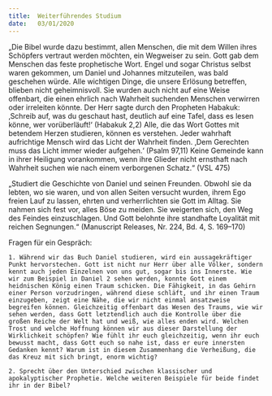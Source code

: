 ```yaml
---
title:  Weiterführendes Studium
date:   03/01/2020
---
```


„Die Bibel wurde dazu bestimmt, allen Menschen, die mit dem Willen ihres Schöpfers vertraut werden möchten, ein Wegweiser zu sein. Gott gab dem Menschen das feste prophetische Wort. Engel und sogar Christus selbst waren gekommen, um Daniel und Johannes mitzuteilen, was bald geschehen würde. Alle wichtigen Dinge, die unsere Erlösung betreffen, blieben nicht ­geheimnisvoll. Sie wurden auch nicht auf eine Weise offenbart, die einen ehrlich nach Wahrheit suchenden Menschen verwirren oder irreleiten könnte. Der Herr sagte durch den Propheten Habakuk: ‚Schreib auf, was du geschaut hast, deutlich auf eine Tafel, dass es lesen könne, wer vorüberläuft!‘ (Habakuk 2,2) Alle, die das Wort Gottes mit betendem Herzen studieren, können es verstehen. Jeder wahrhaft aufrichtige Mensch wird das Licht der Wahrheit finden. ‚Dem Gerechten muss das Licht immer wieder aufgehen.‘ (Psalm 97,11) Keine Gemeinde kann in ihrer Heiligung vorankommen, wenn ihre Glieder nicht ernsthaft nach Wahrheit suchen wie nach einem verborgenen Schatz.“ (VSL 475)

„Studiert die Geschichte von Daniel und seinen Freunden. Obwohl sie da lebten, wo sie waren, und von allen Seiten versucht wurden, ihrem Ego freien Lauf zu lassen, ehrten und verherrlichten sie Gott im Alltag. Sie nahmen sich fest vor, alles Böse zu meiden. Sie weigerten sich, den Weg des Feindes einzuschlagen. Und Gott belohnte ihre standhafte Loyalität mit reichen Segnungen.“ (Manuscript Releases, Nr. 224, Bd. 4, S. 169–170)

Fragen für ein Gespräch:

`1. Während wir das Buch Daniel studieren, wird ein aussagekräftiger Punkt hervorstechen. Gott ist nicht nur Herr über alle Völker, sondern kennt auch jeden Einzelnen von uns gut, sogar bis ins Innerste. Wie wir zum Beispiel in Daniel 2 sehen werden, konnte Gott einem heidnischen König einen Traum schicken. Die Fähigkeit, in das Gehirn einer Person vorzudringen, während diese schläft, und ihr einen Traum einzugeben, zeigt eine Nähe, die wir nicht einmal ansatzweise begreifen können. Gleichzeitig offenbart das Wesen des Traums, wie wir sehen werden, dass Gott letztendlich auch die Kontrolle über die großen Reiche der Welt hat und weiß, wie alles enden wird. Welchen Trost und welche Hoffnung können wir aus dieser Darstellung der Wirklichkeit schöpfen? Wie fühlt ihr euch gleichzeitig, wenn ihr euch bewusst macht, dass Gott euch so nahe ist, dass er eure innersten Gedanken kennt? Warum ist in diesem Zusammenhang die Verheißung, die das Kreuz mit sich bringt, enorm wichtig?`

`2. Sprecht über den Unterschied zwischen klassischer und apokalyptischer Prophetie. Welche weiteren Beispiele für beide findet ihr in der Bibel?`